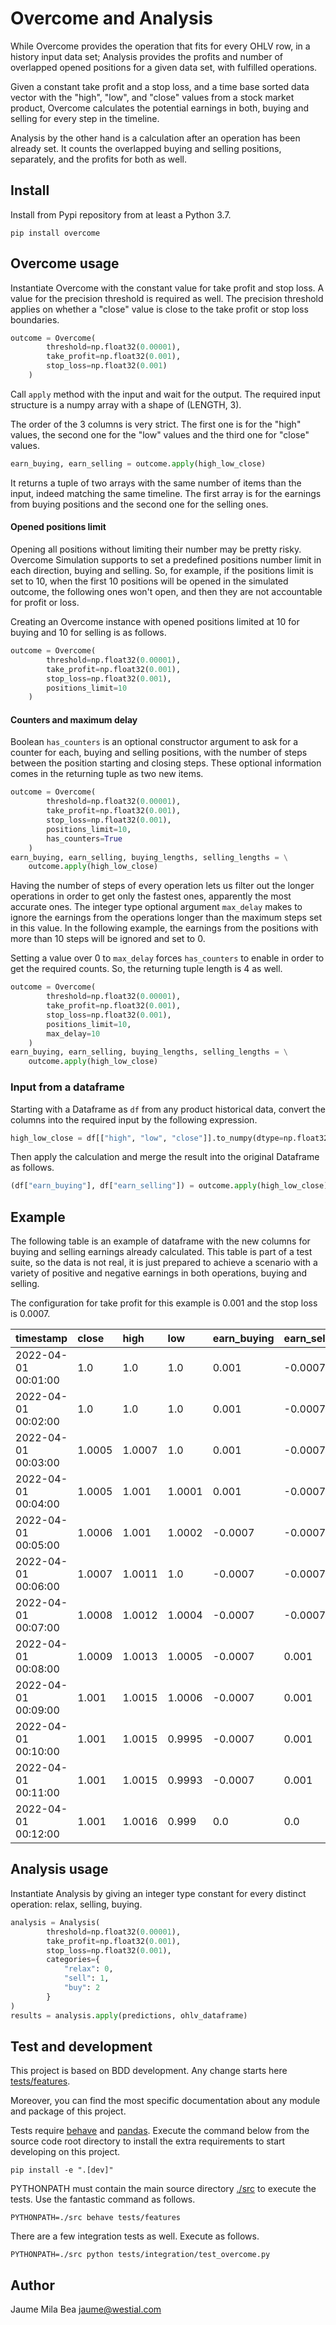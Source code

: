 Overcome and Analysis
=====================

While Overcome provides the operation that fits for every OHLV row, in a history
input data set; Analysis provides the profits and number of overlapped opened
positions for a given data set, with fulfilled operations.

Given a constant take profit and a stop loss, and a time base sorted data vector 
with the "high", "low", and "close" values from a stock market product, Overcome 
calculates the potential earnings in both, buying and selling for every step in 
the timeline.

Analysis by the other hand is a calculation after an operation has been already
set. It counts the overlapped buying and selling positions, separately, and the
profits for both as well.

## Install ##

Install from Pypi repository from at least a Python 3.7.

```shell
pip install overcome
```

## Overcome usage ##

Instantiate Overcome with the constant value for take profit and stop loss. 
A value for the precision threshold is required as well. The precision threshold
applies on whether a "close" value is close to the take profit or stop loss 
boundaries.

```python
outcome = Overcome(
        threshold=np.float32(0.00001),
        take_profit=np.float32(0.001),
        stop_loss=np.float32(0.001)
    )
```

Call `apply` method with the input and wait for the output. The required input
structure is a numpy array with a shape of (LENGTH, 3).

The order of the 3 columns is very strict. The first one is for the "high" 
values, the second one for the "low" values and the third one for "close" values.

```python
earn_buying, earn_selling = outcome.apply(high_low_close)
```

It returns a tuple of two arrays with the same number of items than the input,
indeed matching the same timeline. The first array is for the earnings from 
buying positions and the second one for the selling ones.

#### Opened positions limit ####

Opening all positions without limiting their number may be pretty risky. 
Overcome Simulation supports to set a predefined positions number limit in each
direction, buying and selling. So, for example, if the positions limit is set to
10, when the first 10 positions will be opened in the simulated outcome, the
following ones won't open, and then they are not accountable for profit or loss.

Creating an Overcome instance with opened positions limited at 10 for buying and 
10 for selling is as follows.

```python
outcome = Overcome(
        threshold=np.float32(0.00001),
        take_profit=np.float32(0.001),
        stop_loss=np.float32(0.001),
        positions_limit=10
    )
```

#### Counters and maximum delay ####

Boolean `has_counters` is an optional constructor argument to ask for a counter
for each, buying and selling positions, with the number of steps between the
position starting and closing steps. These optional information comes in the
returning tuple as two new items.

```python
outcome = Overcome(
        threshold=np.float32(0.00001),
        take_profit=np.float32(0.001),
        stop_loss=np.float32(0.001),
        positions_limit=10,
        has_counters=True
    )
earn_buying, earn_selling, buying_lengths, selling_lengths = \
    outcome.apply(high_low_close)
```

Having the number of steps of every operation lets us filter out the longer
operations in order to get only the fastest ones, apparently the most accurate 
ones. The integer type optional argument `max_delay` makes to ignore the earnings
from the operations longer than the maximum steps set in this value. In the
following example, the earnings from the positions with more than 10 steps will
be ignored and set to 0.

Setting a value over 0 to `max_delay` forces `has_counters` to enable in order
to get the required counts. So, the returning tuple length is 4 as well.

```python
outcome = Overcome(
        threshold=np.float32(0.00001),
        take_profit=np.float32(0.001),
        stop_loss=np.float32(0.001),
        positions_limit=10,
        max_delay=10
    )
earn_buying, earn_selling, buying_lengths, selling_lengths = \
    outcome.apply(high_low_close)
```

### Input from a dataframe ###

Starting with a Dataframe as `df` from any product historical data, convert the 
columns into the required input by the following expression.

```python
high_low_close = df[["high", "low", "close"]].to_numpy(dtype=np.float32)
```
        
Then apply the calculation and merge the result into the original Dataframe as 
follows.

```python
(df["earn_buying"], df["earn_selling"]) = outcome.apply(high_low_close)
```

## Example ##

The following table is an example of dataframe with the new columns for
buying and selling earnings already calculated. This table is part of a test
suite, so the data is not real, it is just prepared to achieve a scenario with
a variety of positive and negative earnings in both operations, buying and 
selling.

The configuration for take profit for this example is 0.001 and the stop loss is
0.0007. 

|timestamp|close|high|low|earn_buying|earn_selling|
|:----|:----|:----|:----|:----|:----|
|2022-04-01 00:01:00|1.0|1.0|1.0|0.001|-0.0007|
|2022-04-01 00:02:00|1.0|1.0|1.0|0.001|-0.0007|
|2022-04-01 00:03:00|1.0005|1.0007|1.0|0.001|-0.0007|
|2022-04-01 00:04:00|1.0005|1.001|1.0001|0.001|-0.0007|
|2022-04-01 00:05:00|1.0006|1.001|1.0002|-0.0007|-0.0007|
|2022-04-01 00:06:00|1.0007|1.0011|1.0|-0.0007|-0.0007|
|2022-04-01 00:07:00|1.0008|1.0012|1.0004|-0.0007|-0.0007|
|2022-04-01 00:08:00|1.0009|1.0013|1.0005|-0.0007|0.001|
|2022-04-01 00:09:00|1.001|1.0015|1.0006|-0.0007|0.001|
|2022-04-01 00:10:00|1.001|1.0015|0.9995|-0.0007|0.001|
|2022-04-01 00:11:00|1.001|1.0015|0.9993|-0.0007|0.001|
|2022-04-01 00:12:00|1.001|1.0016|0.999|0.0|0.0|

## Analysis usage ##

Instantiate Analysis by giving an integer type constant for every distinct
operation: relax, selling, buying.

```python
analysis = Analysis(
        threshold=np.float32(0.00001),
        take_profit=np.float32(0.001),
        stop_loss=np.float32(0.001),
        categories={
            "relax": 0,
            "sell": 1,
            "buy": 2
        }
)
results = analysis.apply(predictions, ohlv_dataframe)
```

## Test and development ## 

This project is based on BDD development. Any change starts here [tests/features](tests/features).

Moreover, you can find the most specific documentation about any module and
package of this project.

Tests require [behave](https://behave.readthedocs.io/) and [pandas](https://pandas.pydata.org/).
Execute the command below from the source code root directory to install the 
extra requirements to start developing on this project.

```
pip install -e ".[dev]"
```

PYTHONPATH must contain the main source directory [./src](./src) to execute the 
tests. Use the fantastic  command as 
follows.

```
PYTHONPATH=./src behave tests/features
```

There are a few integration tests as well. Execute as follows.

```
PYTHONPATH=./src python tests/integration/test_overcome.py
```

## Author ##

Jaume Mila Bea <jaume@westial.com>
